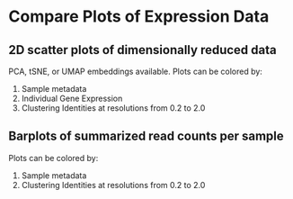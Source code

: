 # Compare Plots of Expression Data

## 2D scatter plots of dimensionally reduced data

PCA, tSNE, or UMAP embeddings available. 
Plots can be colored by:
1. Sample metadata
2. Individual Gene Expression
3. Clustering Identities at resolutions from 0.2 to 2.0

## Barplots of summarized read counts per sample
Plots can be colored by:
1. Sample metadata
3. Clustering Identities at resolutions from 0.2 to 2.0


